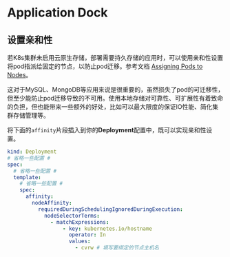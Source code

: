 # Application Dock

## 设置亲和性

若K8s集群未启用云原生存储，部署需要持久存储的应用时，可以使用亲和性设置将pod指派给固定的节点，以防止pod迁移。参考文档 [Assigning Pods to Nodes](https://kubernetes.io/docs/concepts/configuration/assign-pod-node/#affinity)。

这对于MySQL、MongoDB等应用来说是很重要的，虽然损失了pod的可迁移性，但至少能防止pod迁移导致的不可用。使用本地存储对可靠性、可扩展性有着致命的负担，但也能带来一些额外的好处，比如可以最大限度的保证IO性能、简化集群存储管理等。

将下面的`affinity`片段插入到你的**Deployment**配置中，既可以实现亲和性设置。

```yaml
kind: Deployment
# 省略一些配置 #
spec:
  # 省略一些配置 #
  template:
    # 省略一些配置 #
    spec:
      affinity:
        nodeAffinity:
          requiredDuringSchedulingIgnoredDuringExecution:
            nodeSelectorTerms:
              - matchExpressions:
                  - key: kubernetes.io/hostname
                    operator: In
                    values:
                      - cvrw # 填写要绑定的节点主机名
```
